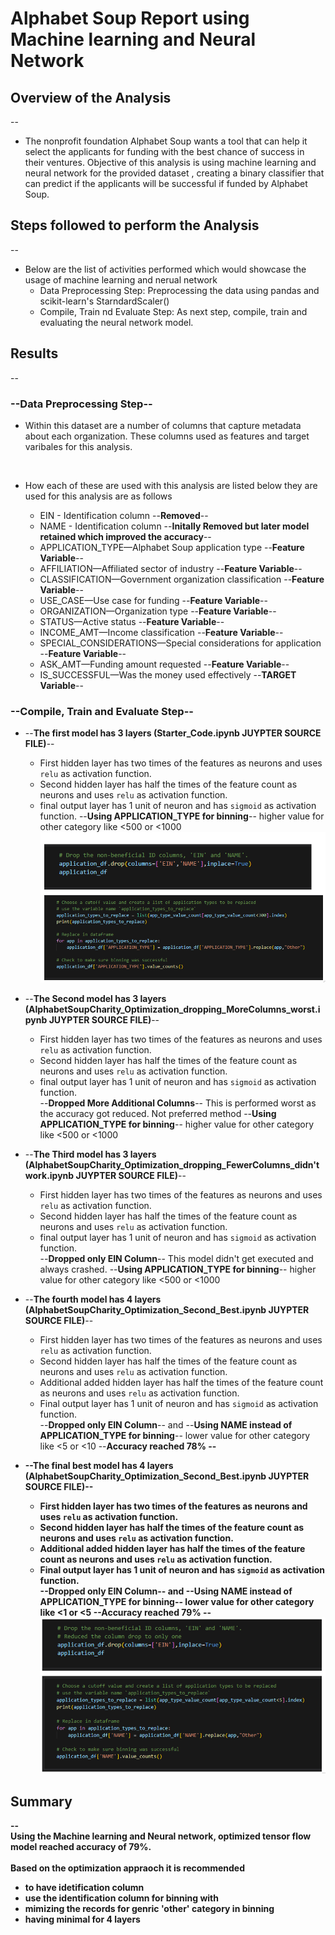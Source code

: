 # Alphabet Soup Report using Machine learning and Neural Network

## Overview of the Analysis
--
* The nonprofit foundation Alphabet Soup wants a tool that can help it select the applicants for funding with the best chance of success in their ventures. Objective of this analysis is using machine learning and neural network for the provided dataset , creating a binary classifier that can predict if the applicants will be successful if funded by Alphabet Soup.

## Steps followed to perform the Analysis
--
* Below are the list of activities performed which would showcase the usage of machine learning and nerual network
  * Data Preprocessing Step: Preprocessing the data using pandas and scikit-learn's StarndardScaler()
  * Compile, Train nd Evaluate Step: As next step, compile, train and evaluating the neural network model. 

## Results
--

### --**Data Preprocessing Step**-- <br>
* Within this dataset are a number of columns that capture metadata about each organization. These columns used as features and target varibales for this analysis. <br>
<br>

* How each of these are used with this analysis are listed below they are used for this analysis are as follows <br>

  * EIN - Identification column --**Removed**--
  * NAME - Identification column --**Initally Removed but later model retained which improved the accuracy**--
  * APPLICATION_TYPE—Alphabet Soup application type --**Feature Variable**--
  * AFFILIATION—Affiliated sector of industry --**Feature Variable**--
  * CLASSIFICATION—Government organization classification --**Feature Variable**--
  * USE_CASE—Use case for funding --**Feature Variable**--
  * ORGANIZATION—Organization type --**Feature Variable**--
  * STATUS—Active status --**Feature Variable**--
  * INCOME_AMT—Income classification --**Feature Variable**--
  * SPECIAL_CONSIDERATIONS—Special considerations for application --**Feature Variable**--
  * ASK_AMT—Funding amount requested --**Feature Variable**--
  * IS_SUCCESSFUL—Was the money used effectively  --**TARGET Variable**--

### --**Compile, Train and Evaluate Step**-- <br>
* --**The first model has 3 layers (Starter_Code.ipynb JUYPTER SOURCE FILE)**--<br>
  * First hidden layer has two times of the features as neurons and uses `relu` as activation function.
  * Second hidden layer has half the times of the feature count as neurons and uses `relu` as activation function.
  * final output layer has 1 unit of neuron and has `sigmoid` as activation function.
   --**Using APPLICATION_TYPE for binning**-- higher value for other category like <500 or <1000 
   ![Alt text](image.png)

* --**The Second model has 3 layers (AlphabetSoupCharity_Optimization_dropping_MoreColumns_worst.ipynb JUYPTER SOURCE FILE)**--<br>
  * First hidden layer has two times of the features as neurons and uses `relu` as activation function.
  * Second hidden layer has half the times of the feature count as neurons and uses `relu` as activation function.
  * final output layer has 1 unit of neuron and has `sigmoid` as activation function.  
    --**Dropped More Additional Columns**-- This is performed worst as the accuracy got reduced. Not preferred method 
    --**Using APPLICATION_TYPE for binning**-- higher value for other category like <500 or <1000 

* --**The Third model has 3 layers (AlphabetSoupCharity_Optimization_dropping_FewerColumns_didn'twork.ipynb JUYPTER SOURCE FILE)**--<br>
  * First hidden layer has two times of the features as neurons and uses `relu` as activation function.
  * Second hidden layer has half the times of the feature count as neurons and uses `relu` as activation function.
  * final output layer has 1 unit of neuron and has `sigmoid` as activation function.  
    --**Dropped only EIN Column**-- This model didn't get executed and always crashed. 
    --**Using APPLICATION_TYPE for binning**-- higher value for other category like <500 or <1000 

* --**The fourth model has 4 layers (AlphabetSoupCharity_Optimization_Second_Best.ipynb JUYPTER SOURCE FILE)**--<br>
  * First hidden layer has two times of the features as neurons and uses `relu` as activation function.
  * Second hidden layer has half the times of the feature count as neurons and uses `relu` as activation function.
  * Additional added hidden layer has half the times of the feature count as neurons and uses `relu` as activation function.
  * Final output layer has 1 unit of neuron and has `sigmoid` as activation function.  
    --**Dropped only EIN Column**--  and --**Using NAME instead of APPLICATION_TYPE for binning**-- lower value for other category like <5 or <10
    --**<b>Accuracy reached 78% <b>**-- 

* --**The final best  model has 4 layers (AlphabetSoupCharity_Optimization_Second_Best.ipynb JUYPTER SOURCE FILE)**--<br>
  * First hidden layer has two times of the features as neurons and uses `relu` as activation function.
  * Second hidden layer has half the times of the feature count as neurons and uses `relu` as activation function.
  * Additional added hidden layer has half the times of the feature count as neurons and uses `relu` as activation function.
  * Final output layer has 1 unit of neuron and has `sigmoid` as activation function.  
    --**Dropped only EIN Column**--  and --**Using NAME instead of APPLICATION_TYPE for binning**-- lower value for other category like <1 or <5
    --**<b>Accuracy reached 79% <b>**-- 
  ![Alt text](image-1.png)

## Summary
--<br>
Using the Machine learning and Neural network, optimized tensor flow model reached accuracy of 79%.<br>
<br>
Based on the optimization appraoch it is recommended <br>

  * to have idetification column  
  * use the identification column for binning with 
  * mimizing the records for genric 'other' category in binning
  * having minimal for 4 layers
<br>

